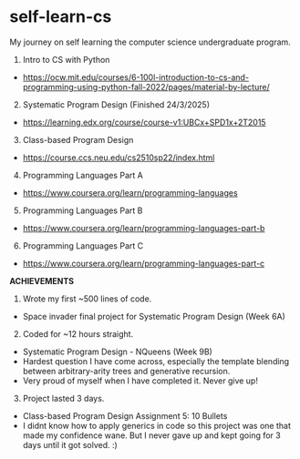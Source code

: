 # self-learn-cs
My journey on self learning the computer science undergraduate program.
1. Intro to CS with Python
- https://ocw.mit.edu/courses/6-100l-introduction-to-cs-and-programming-using-python-fall-2022/pages/material-by-lecture/

2. Systematic Program Design (Finished 24/3/2025)
- https://learning.edx.org/course/course-v1:UBCx+SPD1x+2T2015

3. Class-based Program Design
- https://course.ccs.neu.edu/cs2510sp22/index.html

4. Programming Languages Part A
- https://www.coursera.org/learn/programming-languages

5. Programming Languages Part B
- https://www.coursera.org/learn/programming-languages-part-b

6. Programming Languages Part C
- https://www.coursera.org/learn/programming-languages-part-c


**ACHIEVEMENTS**
1. Wrote my first ~500 lines of code.
- Space invader final project for Systematic Program Design (Week 6A)

2. Coded for ~12 hours straight.
- Systematic Program Design - NQueens (Week 9B)
- Hardest question I have come across, especially the template blending between arbitrary-arity trees and generative recursion.
- Very proud of myself when I have completed it. Never give up!

3. Project lasted 3 days.
- Class-based Program Design Assignment 5: 10 Bullets
- I didnt know how to apply generics in code so this project was one that made my confidence wane. But I never gave up and kept going for 3 days until it got solved. :)
